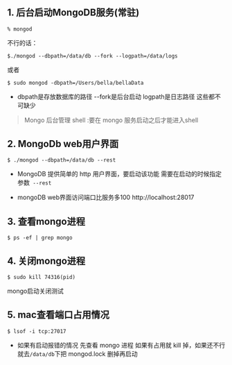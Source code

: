 #


## 1. 后台启动MongoDB服务(常驻)

`% mongod`

不行的话：

`$./mongod --dbpath=/data/db --fork --logpath=/data/logs`

或者

`$ sudo mongod -dbpath=/Users/bella/bellaData`


- dbpath是存放数据库的路径 --fork是后台启动 logpath是日志路径 这些都不可缺少

> Mongo 后台管理 shell
> :要在 mongo 服务启动之后才能进入shell

## 2. MongoDb web用户界面

`$ ./mongod --dbpath=/data/db --rest`

- MongoDB 提供简单的 http 用户界面，要启动该功能 需要在启动的时候指定参数` --rest`

- mongoDB web界面访问端口比服务多100
http://localhost:28017

## 3. 查看mongo进程

`$ ps -ef | grep mongo`

## 4. 关闭mongo进程

`$ sudo kill 74316(pid)`

mongo启动关闭测试

## 5. mac查看端口占用情况

`$ lsof -i tcp:27017`

- 如果有启动报错的情况 先查看 mongo 进程 如果有占用就 kill 掉，如果还不行就去`/data/db`下把 mongod.lock 删掉再启动
